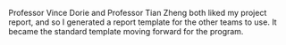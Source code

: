 Professor Vince Dorie and Professor Tian Zheng both liked my project report, and so I generated a report template for the other teams to use.
It became the standard template moving forward for the program.
